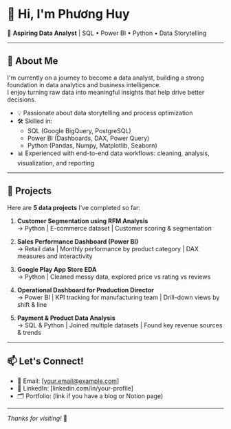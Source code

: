 # 👋 Hi, I'm Phương Huy

🎯 **Aspiring Data Analyst** | SQL • Power BI • Python • Data Storytelling

---

## 🚀 About Me

I'm currently on a journey to become a data analyst, building a strong foundation in data analytics and business intelligence.  
I enjoy turning raw data into meaningful insights that help drive better decisions.

- 💡 Passionate about data storytelling and process optimization  
- 🛠 Skilled in:  
  - SQL (Google BigQuery, PostgreSQL)  
  - Power BI (Dashboards, DAX, Power Query)  
  - Python (Pandas, Numpy, Matplotlib, Seaborn)  
- 📊 Experienced with end-to-end data workflows: cleaning, analysis, visualization, and reporting

---

## 📂 Projects

Here are **5 data projects** I’ve completed so far:

1. **Customer Segmentation using RFM Analysis**  
   → Python | E-commerce dataset | Customer scoring & segmentation

2. **Sales Performance Dashboard (Power BI)**  
   → Retail data | Monthly performance by product category | DAX measures and interactivity

3. **Google Play App Store EDA**  
   → Python | Cleaned messy data, explored price vs rating vs reviews

4. **Operational Dashboard for Production Director**  
   → Power BI | KPI tracking for manufacturing team | Drill-down views by shift & line

5. **Payment & Product Data Analysis**  
   → SQL & Python | Joined multiple datasets | Found key revenue sources & trends

---

## 📫 Let's Connect!

- 📧 Email: [your.email@example.com]  
- 💼 LinkedIn: [linkedin.com/in/your-profile]  
- 🗂 Portfolio: (link if you have a blog or Notion page)

---

_Thanks for visiting!_ 🙌
